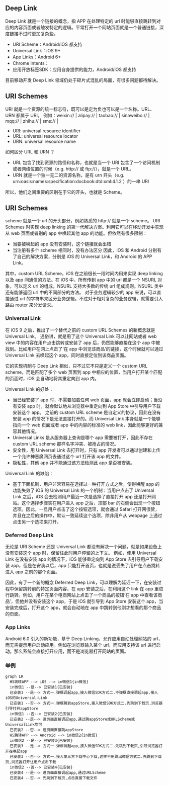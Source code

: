 ## Deep Link

Deep Link 就是一个链接的概念，指 APP 在处理特定的 url 时能够直接跳转到对应的内容页面或者触发特定的逻辑。平常打开一个网站页面就是一个普通链接，深度链接不过时更加复杂些。

- URI Scheme：Android/iOS 都支持
- Universal Link：iOS 9+
- App Links：Android 6+
- Chrome Intents：
- 应用开放标签SDK：应用自身提供的能力，Android/iOS 都支持

目前移动开发 Deep Link 领域仍处于碎片式混乱的局面，有很多问题都待解决。

## URI Schemes

URI 就是一个资源的统一标志符，既可以是定为负也可以是一个名称。URL、URN 都属于 URI。
例如：weixin:// | alipay:// | taobao:// | sinaweibo:// | mqq:// | zhihu:// | sms:// |

- URI: universal resource identifier
- URL: universal resource locator
- URN: universal resource name

如何区分 URL 和 URN ？

- URL 包含了找到资源的路径和名称，也就是当一个 URI 包含了一个访问机制或者网络位置的时候（e.g. http:// 或 ftp://），就是一个 URL。
- URN 就是一个独一无二的资源名称，是有 urn 开头（e.g. urn:oasis:names:specification:docbook:dtd:xml:4.1.2
）的一串 URI

所以，他们之间重要的区别在于它的开头，也就是 Scheme。

## URI Schemes

scheme 就是一个 url 的开头部分，例如熟悉的 http:// 就是一个 scheme。
URI Schemes 时实现 deep linking 的第一代解决方案。利用它可以在移动开发中实现从 web 页面或者别的 app 中唤起其他 app 的功能。但依然有很多限制：
- 当要被唤起的 app 没有安装时，这个链接就会出错
- 当注册有多个 scheme 相同时，没有办法区分
因此，iOS 和 Android 分别有了自己的解决方案，分别是 iOS 的 Universal Link，和 Android 的 APP Link。

其中，custom URL Scheme，iOS 在之前很长一段时间内用来实现 deep linking 以及 app 间通信的方法。在 iOS 中，所有传到 app 中的 url 都是一个 NSURL 对象，可以定义 url 的组成，NSURL 支持大多数的传统 url 组成规则。NSURL 类中还有能够返回 url 中的不同部分的方法。
对于业务逻辑较少的 app 来说，可以直接通过 url 的字符串来区分业务逻辑。不过对于相对复杂的业务逻辑，就需要引入路由 router 来分发请求。

### Universal Link

在 iOS 9 之后，推出了一个替代之前的 custom URL Schemes 的新概念就是 Universal Link。
通俗讲，就是用了这个 Universal Link 可以让网站或者 web view 中的内容在用户点击跳转或安装了 app 后，仍然能够直接在这个 app 中被找到。比如用户在网上点击了‘在 app 中浏览该商品’的链接，这个时候就可以通过 Universal Link 去唤起这个 app，同时直接定位到该商品页面。

它的实现机制与 Deep Link 相似，只不过它不只是定义一个 custom URL scheme，而是匹配了多个 web 页面到 app 中相应的位置，当用户打开某个匹配的页面时，iOS 会自动地将其重定向到 app 内。

Universal Link 的好处：
- 当已经安装了 app 时，不需要加载任何 web 页面，app 就会立即启动；当没有安装 app 时，就会默认地从浏览器中重定向到 App Store 中引导用户下载安装这个 app。
  之前的 custom URL scheme 是自定义的协议，因此在没有安装 app 的情况下是无法直接打开的。而 Universal Link 本身就是一个能够指向一个 web 页面或者 app 中的内容的标准的 web link，因此能够更好的兼容其他情况。
- Universal Links 是从服务器上查询是哪个 app 需要被打开，因此不存在 custom URL scheme 那样名字冲突、被抢占的情况。
- 安全性，用 Universal Link 去打开时，只有 app 开发者可以通过创建和上传一个允许神恶魔网页去通过这个 url 打开该 app 的文件。
- 隐私性，其他 app 并不能通过该方法检测此 app 是否被安装。

Universal Link 的缺陷：
- 基于下面机制，用户非常容易在选择过一种打开方式之后，使得唤醒 app 的功能失效了
  iOS 的 Universal Link 的一个机制：当用户点击了 Universal Link 之后，iOS 会去检测用户最近一次是选择了直接打开 app 还是打开网站。这个选择步骤实在用户进入 app 之后，顶部 bar 的右侧会出现一个按钮选项。因此，一旦用户点击了这个按钮选项，就会通过 Safari 打开网很赞，并且在之后的操作中，默认一致延续这个选项，除非用户从 webpage 上通过点击另一个选项来打开。

### Deferred Deep Link

无论是 URI Scheme 还是 Universal Link 都没有解决一个问题，就是如果设备上没有安装这个 app 时，保留住此时用户停留的上下文。
例如，使用 Universal Link 在没有安装 app 的情况下，iOS 能够重定向到 App Store 去引导用户下载安装 app，但是在安装以后，app 只能打开首页，也就是说丢失了用户在点击跳转进入 app 之前的那个页面。

因此，有了一个新的概念 Deferred Deep Link，可以理解为延迟一下，在安装过程中保留跳转前的特定页面内容，在 app 安装之后，在利用这个 link 在 app 里进行跳转。例如，用户在某个电商网站上点击了一个商品的按钮‘在 app 中查看该商品’，但他并没有安装这个 app，于是 iOS 就引导到 App Store 安装这个 app，当安装完成后，打开这个 app，就会自动地在 app 中跳转到他刚才想看的那个商品的页面。

### App Links

Android 6.0 引入的新功能，基于 Deep Linking，允许应用自动处理网站的 url，而无需提示用户启动应用。例如在浏览器输入某个 url，而应用支持该 url 进行启动，那么系统会直接打开应用，而不是浏览器打开网站的页面。

### 举例

```mermaid
graph LR
  H5跳转APP --> iOS --> in微信1{in微信}
  in微信1 --是--> 已安装1{已安装}
  已安装1 --是--> 方式一.弹框调起app,接入微信SDK方式二.不弹框直接调起app,接入iOS的Universal-Link
  已安装1 --否--> 方式一.弹框跳到appStore,接入微信SDK方式二.先跳到下载页,浏览器引导打开appStore
  in微信1 --否--> 已安装2{已安装}
  已安装2 --是--> 进页面直接调起app,通过跳appStore或URLScheme或UniversalLink均可
  已安装2 --否--> 进页面直接跳appStore
  H5跳转APP --> Android --> in微信2{in微信}
  in微信2 --是--> 已安装3{已安装}
  已安装3 --是--> 方式一.弹框调起app,接入微信SDK方式二.先跳到下载页,引导浏览器打开在唤起app
  已安装3 --否--> 方式一.接入第三方下载中心下载,这样不用跳出微信方式二.先跳到下载页,浏览器打开让用户点击下载
  in微信2 --否--> 已安装4{已安装}
  已安装4 --是--> 进页面直接调起app,通过URLScheme
  已安装4 --否--> 先跳到下载页,点击直接下载文件
```
